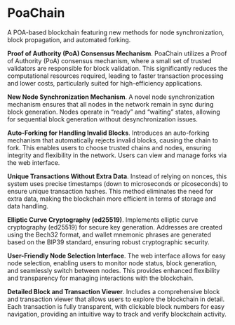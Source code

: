 # PoaChain

A POA-based blockchain featuring new methods for node synchronization, block propagation, and automated forking.

**Proof of Authority (PoA) Consensus Mechanism**. PoaChain utilizes a Proof of Authority (PoA) consensus mechanism, where a small set of trusted validators are
   responsible for block validation. This significantly reduces the computational resources required, leading to faster
   transaction processing and lower costs, particularly suited for high-efficiency applications.

**New Node Synchronization Mechanism**.
   A novel node synchronization mechanism ensures that all nodes in the network remain in sync during block generation.
   Nodes operate in “ready” and “waiting” states, allowing for sequential block generation without desynchronization
   issues.

**Auto-Forking for Handling Invalid Blocks**.
   Introduces an auto-forking mechanism that automatically rejects invalid blocks, causing the chain to fork. This
   enables users to choose trusted chains and nodes, ensuring integrity and flexibility in the network. Users can view
   and manage forks via the web interface.

**Unique Transactions Without Extra Data**.
   Instead of relying on nonces, this system uses precise timestamps (down to microseconds or picoseconds) to ensure
   unique transaction hashes. This method eliminates the need for extra data, making the blockchain more efficient in
   terms of storage and data handling.

**Elliptic Curve Cryptography (ed25519)**.
   Implements elliptic curve cryptography (ed25519) for secure key generation. Addresses are created using the Bech32
   format, and wallet mnemonic phrases are generated based on the BIP39 standard, ensuring robust cryptographic
   security.

**User-Friendly Node Selection Interface**.
   The web interface allows for easy node selection, enabling users to monitor node status, block generation, and
   seamlessly switch between nodes. This provides enhanced flexibility and transparency for managing interactions with
   the blockchain.

**Detailed Block and Transaction Viewer**.
   Includes a comprehensive block and transaction viewer that allows users to explore the blockchain in detail. Each
   transaction is fully transparent, with clickable block numbers for easy navigation, providing an intuitive way to
   track and verify blockchain activity.